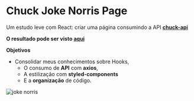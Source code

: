 # Chuck Joke Norris Page

Um estudo leve com React: criar uma página consumindo a API [**chuck-api**](https://api.chucknorris.io/#!)

**O resultado pode ser visto [aqui](thirsty-play.surge.sh)**

**Objetivos**
- Consolidar meus conhecimentos sobre Hooks,
   - O consumo de **API** com **axios**, 
   - A estilização com **styled-components**
   - E a **organização** de código.


![joke norris](https://user-images.githubusercontent.com/60116988/117523130-7bf78280-af8d-11eb-9f3c-463ec075ab76.png)

